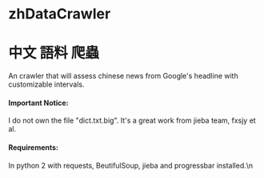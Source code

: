 # zhDataCrawler
# 中文 語料 爬蟲

An crawler that will assess chinese news from Google's headline with customizable intervals.
#### Important Notice:
I do not own the file "dict.txt.big". It's a great work from jieba team, fxsjy et al.
#### Requirements:
In python 2 with requests, BeutifulSoup, jieba and progressbar installed.\n
